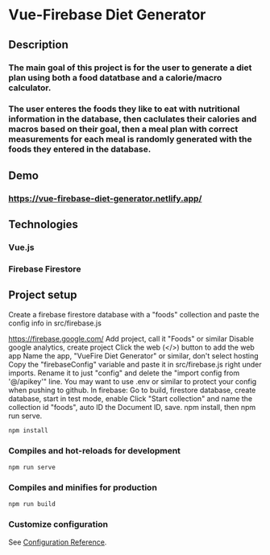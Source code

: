 # Vue-Firebase Diet Generator


## Description
### The main goal of this project is for the user to generate a diet plan using both a food datatbase and a calorie/macro calculator.
### The user enteres the foods they like to eat with nutritional information in the database, then caclulates their calories and macros based on their goal, then a meal plan with correct measurements for each meal is randomly generated with the foods they entered in the database.

## Demo
### https://vue-firebase-diet-generator.netlify.app/

## Technologies
### Vue.js
### Firebase Firestore


## Project setup
Create a firebase firestore database with a "foods" collection and paste the config info in src/firebase.js

https://firebase.google.com/
Add project, call it "Foods" or similar
Disable google analytics, create project
Click the web (</>) button to add the web app
Name the app, "VueFire Diet Generator" or similar, don't select hosting
Copy the "firebaseConfig" variable and paste it in src/firebase.js right under imports. Rename it to just "config" and delete the "import config from '@/apikey'" line. You may want to use .env or similar to protect your config when pushing to github.
In firebase: Go to build, firestore database, create database, start in test mode, enable
Click "Start collection" and name the collection id "foods", auto ID the Document ID, save.
npm install, then npm run serve. 


```
npm install
```

### Compiles and hot-reloads for development

```
npm run serve
```

### Compiles and minifies for production

```
npm run build
```

### Customize configuration

See [Configuration Reference](https://cli.vuejs.org/config/).
